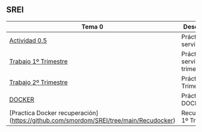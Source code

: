 ## SREI
| Tema 0      | Descripción |
| ----------- | ----------- |
| [Actividad 0.5](https://github.com/smordom/SREI/blob/main/1%C2%BA%20Trimestre/Actividad%200.5)      |  Práctica servidor Web      |
| [Trabajo 1º Trimestre](https://github.com/smordom/SREI/tree/main/1%C2%BA%20Trimestre/Trabajo%201%C2%BA%20Trimestre)   |  Práctica servidor Web trimestal     |
| [Trabajo 2º Trimestre](https://github.com/smordom/SREI/blob/main/Practica%202%C2%BAtrimestre/readme.md) | Práctica 2º Trimestre |
| [DOCKER](https://github.com/smordom/SREI/tree/main/Docker)      |  Práctica DOCKER     |
| [Practica Docker recuperación]  (https://github.com/smordom/SREI/tree/main/Recudocker) | Recuperacion 1º Trimestre |
